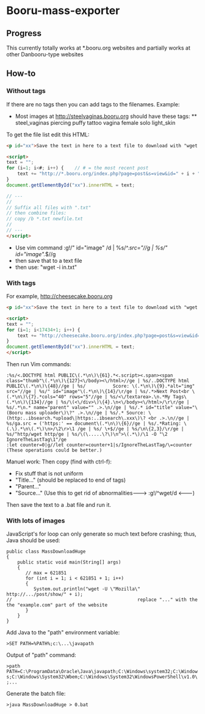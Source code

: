 # Booru-mass-exporter

## Progress

This currently totally works at *.booru.org websites and partially works at other Danbooru-type websites

## How-to

### Without tags

If there are no tags then you can add tags to the filenames. Example:
* Most images at http://steelvaginas.booru.org should have these tags:
** steel_vaginas piercing puffy tattoo vagina female solo light_skin

To get the file list edit this HTML:

````html
<p id="xx">Save the text in here to a text file to download with "wget -i in.txt -O out.txt"</p>

<script>
text = "";
for (i=1; i<#; i++) {    // # = the most recent post
    text += "http://*.booru.org/index.php?page=post&s=view&id=" + i + "<br>"    // * = the hostname
}
document.getElementById("xx").innerHTML = text;

// ---
//
// Suffix all files with ".txt"
// then combine files:
// copy /b *.txt newfile.txt
//
// ---
</script>
````

* Use vim command :g!/" id="image" /d | %s/^.*src="//g | %s/" id="image".*$//g
* then save that to a text file
* then use: "wget -i in.txt"

### With tags

For example, http://cheesecake.booru.org

````html
<p id="xx">Save the text in here to a text file to download with "wget -i in.txt -O out.txt"</p>

<script>
text = "";
for (i=1; i<17434+1; i++) {
    text += "http://cheesecake.booru.org/index.php?page=post&s=view&id=" + i + "<br>"
}
document.getElementById("xx").innerHTML = text;
</script>
````

Then run Vim commands:

````
:%s/<.DOCTYPE html PUBLIC\(.*\n\)\{61}.*<.script><.span><span class="thumb"\(.*\n\)\{127}<\/body><\/html>//ge | %s/..DOCTYPE html PUBLIC\(.*\n\)\{48}//ge | %s/          Score: \(.*\n\)\{9}.*alt="img" src="//ge | %s/" id="image"\(.*\n\)\{14}/\r/ge | %s/.*>Next Post<br \(.*\n\)\{7}.*cols="40" rows="5"//ge | %s/<\/textarea>.\n.*My Tags\(.*\n\)\{134}//ge | %s/\(<\/div>\)\{4}.\n<\/body><\/html>/\r\r/ge | %s/.*\n.* name="parent" value="" .>.\n//ge | %s/.* id="title" value="\(Booru mass uploader\)\?" .>.\n//ge | %s/.* Source: \(http:..ibsearch.*upload\|https:..ibsearch\.xxx\)\? <br .>.\n//ge | %s/ga.src = ('https:' == document\(.*\n\)\{6}//ge | %s/.*Rating: \(.\).*\n\(.*\)\n>/\2\r>\1 /ge | %s/ \+$//ge | %s/\n\{2,3}/\r/ge | %s/^http/wget http/ge | %s/\(\.....\?\)\n^>\(.*\)/\1 -O "\2 IgnoreTheLastTag\1"/ge
:let counter=0|g//let counter=counter+1|s/IgnoreTheLastTag/\=counter
(These operations could be better.)
````

Manuel work:
Then copy (find with ctrl-f):
* Fix stuff that is not uniform
* "Title..." (should be replaced to end of tags)
* "Parent..."
* "Source..."
(Use this to get rid of abnormalities---> :g!/^wget/d <---)

Then save the text to a .bat file and run it.

### With lots of images

JavaScript's for loop can only generate so much text before crashing; thus, Java should be used:

````
public class MassDownloadHuge
{
    public static void main(String[] args)
    {
       // max = 621851
       for (int i = 1; i < 621851 + 1; i++)
       {
          System.out.println("wget -U \"Mozilla\" http://.../post/show/" + i);
//                                              replace "..." with the the "example.com" part of the website
       }
    }
}
````

Add Java to the "path" environment variable:

`>SET PATH=%PATH%;c:\...\javapath`

Output of "path" command:

`>path`
`PATH=C:\ProgramData\Oracle\Java\javapath;C:\Windows\system32;C:\Windows;C:\Windows\System32\Wbem;C:\Windows\System32\WindowsPowerShell\v1.0\;...`

Generate the batch file:

`>java MassDownloadHuge > 0.bat`
